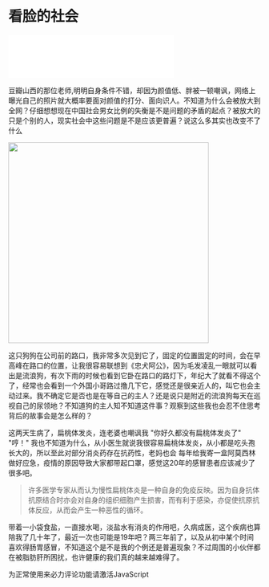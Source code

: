 # 看脸的社会

<iframe frameborder="no" border="0" marginwidth="0" marginheight="0" width=330 height=86 src="//music.163.com/outchain/player?type=2&id=1496261044&auto=1&height=66"></iframe>

  豆瓣山西的那位老师,明明自身条件不错，却因为颜值低、胖被一顿嘲讽，网络上曝光自己的照片就大概率要面对颜值的打分、面向识人。不知道为什么会被放大到全网？仔细想想现在中国社会男女比例的失衡是不是问题的矛盾的起点？被放大的只是个别的人，现实社会中这些问题是不是应该更普遍？说这么多其实也改变不了什么

  <img src="/imgs/post/2021/20210402141858.jpg" width="400" height="400">

  这只狗狗在公司前的路口，我非常多次见到它了，固定的位置固定的时间，会在早高峰在路口的位置，让我很容易联想到《忠犬阿公》，因为毛发凌乱一眼就可以看出是流浪狗，有次下雨的时候也看到它卧在路口的路灯下，年纪大了就看不得这个了，经常也会看到一个外国小哥路过撸几下它，感觉还是很亲近人的，叫它也会主动过来。我不确定它是否也是在等自己的主人？还是说只是附近的流浪狗每天在巡视自己的尿领地？不知道狗的主人知不知道这件事？观察到这些我也会忍不住思考背后的故事会是怎么样的？

  这两天生病了，扁桃体发炎，连老婆也嘲讽我 "你好久都没有扁桃体发炎了" "哼！" 我也不知道为什么，从小医生就说我很容易扁桃体发炎，从小都是吃头孢长大的，所以至此对部分消炎药存在抗药性，老妈也会 每年给我寄一盒阿莫西林做好应急，疫情的原因导致大家都带起口罩，感觉这20年的感冒患者应该减少了很多吧。
  > 许多医学专家从而认为慢性扁桃体炎是一种自身的免疫反映。因为自身抗体抗原结合时亦会对自身的组织细胞产生损害，而有利于感染，亦促使抗原抗体反应，从而会产生一种恶性的循环。
  
  带着一小袋食盐，一直接水喝，淡盐水有消炎的作用吧，久病成医，这个疾病也算陪我了几十年了，最近一次也可能是19年吧？两三年前了，以及从初中某个时间喜欢得肠胃感冒，不知道这个是不是我的个例还是普遍现象？不过周围的小伙伴都在被脂肪肝所困扰，也许健康的我们真的越来越难得了。





<!-- 来必力City版安装代码 -->
<div id="lv-container" data-id="city" data-uid="MTAyMC80NzA4OC8yMzU4OA==">
	<script type="text/javascript">
   (function(d, s) {
       var j, e = d.getElementsByTagName(s)[0];

       if (typeof LivereTower === 'function') { return; }

       j = d.createElement(s);
       j.src = 'https://cdn-city.livere.com/js/embed.dist.js';
       j.async = true;

       e.parentNode.insertBefore(j, e);
   })(document, 'script');
	</script>
<noscript> 为正常使用来必力评论功能请激活JavaScript</noscript>
</div>
<!-- City版安装代码已完成 -->